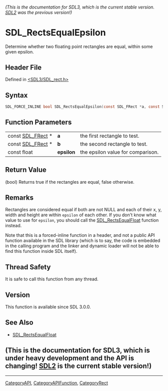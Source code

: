 ###### (This is the documentation for SDL3, which is the current stable version. [SDL2](https://wiki.libsdl.org/SDL2/) was the previous version!)
# SDL_RectsEqualEpsilon

Determine whether two floating point rectangles are equal, within some given epsilon.

## Header File

Defined in [<SDL3/SDL_rect.h>](https://github.com/libsdl-org/SDL/blob/main/include/SDL3/SDL_rect.h)

## Syntax

```c
SDL_FORCE_INLINE bool SDL_RectsEqualEpsilon(const SDL_FRect *a, const SDL_FRect *b, const float epsilon);
```

## Function Parameters

|                                |             |                                   |
| ------------------------------ | ----------- | --------------------------------- |
| const [SDL_FRect](SDL_FRect) * | **a**       | the first rectangle to test.      |
| const [SDL_FRect](SDL_FRect) * | **b**       | the second rectangle to test.     |
| const float                    | **epsilon** | the epsilon value for comparison. |

## Return Value

(bool) Returns true if the rectangles are equal, false otherwise.

## Remarks

Rectangles are considered equal if both are not NULL and each of their x,
y, width and height are within `epsilon` of each other. If you don't know
what value to use for `epsilon`, you should call the
[SDL_RectsEqualFloat](SDL_RectsEqualFloat) function instead.

Note that this is a forced-inline function in a header, and not a public
API function available in the SDL library (which is to say, the code is
embedded in the calling program and the linker and dynamic loader will not
be able to find this function inside SDL itself).

## Thread Safety

It is safe to call this function from any thread.

## Version

This function is available since SDL 3.0.0.

## See Also

- [SDL_RectsEqualFloat](SDL_RectsEqualFloat)


## (This is the documentation for SDL3, which is under heavy development and the API is changing! [SDL2](https://wiki.libsdl.org/SDL2/) is the current stable version!)



----
[CategoryAPI](CategoryAPI), [CategoryAPIFunction](CategoryAPIFunction), [CategoryRect](CategoryRect)

